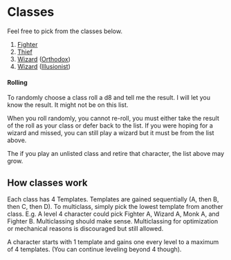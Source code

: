 # Classes

Feel free to pick from the classes below. 

1. [Fighter](fighter.md)
2. [Thief](thief.md)
3. [Wizard](wizard/) ([Orthodox](wizard/orthodox.md))
4. [Wizard](wizard/) ([Illusionist](wizard/illusionist.md))

#### Rolling

To randomly choose a class roll a d8 and tell me the result. 
I will let you know the result. It might not be on this list.

When you roll randomly, you cannot re-roll, you must either take the result of
the roll as your class or defer back to the list. If you were hoping for a
wizard and missed, you can still play a wizard but it must be from the list
above.

The if you play an unlisted class and retire that character, 
the list above may grow. 

## How classes work

Each class has 4 Templates. Templates are gained sequentially
(A, then B, then C, then D). To multiclass, simply pick the lowest
template from another class. E.g. A level 4 character could pick
Fighter A, Wizard A, Monk A, and Fighter B.
Multiclassing should make sense. Multiclassing for optimization
or mechanical reasons is discouraged but still allowed. 

A character starts with 1 template and gains one every level to a maximum of 4
templates. (You can continue leveling beyond 4 though).
